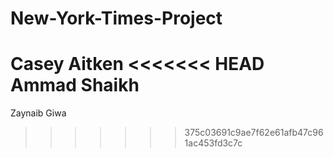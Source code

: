 # New-York-Times-Project
Casey Aitken
<<<<<<< HEAD
Ammad Shaikh
=======
Zaynaib Giwa
>>>>>>> 375c03691c9ae7f62e61afb47c961ac453fd3c7c
